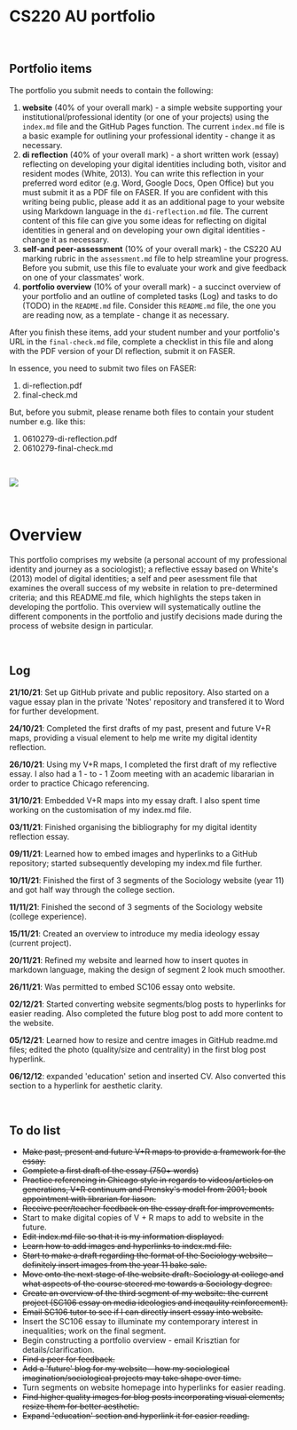 # CS220 AU portfolio

<br>

## Portfolio items
The portfolio you submit needs to contain the following:

1. **website** (40% of your overall mark) - a simple website supporting your institutional/professional identity (or one of your projects) using the `index.md` file and the GitHub Pages function. The current `index.md` file is a basic example for outlining your professional identity - change it as necessary.
2. **di reflection** (40% of your overall mark) - a short written work (essay) reflecting on developing your digital identities including both, visitor and resident modes (White, 2013). You can write this reflection in your preferred word editor (e.g. Word, Google Docs, Open Office) but you must submit it as a PDF file on FASER. If you are confident with this writing being public, please add it as an additional page to your website using Markdown language in the `di-reflection.md` file. The current content of this file can give you some ideas for reflecting on digital identities in general and on developing your own digital identities - change it as necessary.
3. **self-and peer-assessment** (10% of your overall mark) - the CS220 AU marking rubric in the `assessment.md` file to help streamline your progress. Before you submit, use this file to evaluate your work and give feedback on one of your classmates' work.
4. **portfolio overview** (10% of your overall mark) - a succinct overview of your portfolio and an outline of completed tasks (Log) and tasks to do (TODO) in the `README.md` file. Consider this `README.md` file, the one you are reading now, as a template - change it as necessary.

After you finish these items, add your student number and your portfolio's URL in the `final-check.md` file, complete a checklist in this file and along with the PDF version of your DI reflection, submit it on FASER. 

In essence, you need to submit two files on FASER:

1. di-reflection.pdf
2. final-check.md

But, before you submit, please rename both files to contain your student number e.g. like this:

1. 0610279-di-reflection.pdf
2. 0610279-final-check.md

<br> 

![](assets/img/portfolio-graph.png)

<br> 

# Overview

This portfolio comprises my website (a personal account of my professional identity and journey as a sociologist); a reflective essay based on White's (2013) model of digital identities; a self and peer asessment file that examines the overall success of my website in relation to pre-determined criteria; and this README.md file, which highlights the steps taken in developing the portfolio. This overview will systematically outline the different components in the portfolio and justify decisions made during the process of website design in particular.


<br> 

## Log
**21/10/21**: Set up GitHub private and public repository. Also started on a vague essay plan in the private 'Notes' repository and transfered it to Word for further development.

**24/10/21**: Completed the first drafts of my past, present and future V+R maps, providing a visual element to help me write my digital identity reflection.

**26/10/21**: Using my V+R maps, I completed the first draft of my reflective essay. I also had a 1 - to - 1 Zoom meeting with an academic libararian in order to practice Chicago referencing.

**31/10/21**: Embedded V+R maps into my essay draft. I also spent time working on the customisation of my index.md file.

**03/11/21**: Finished organising the bibliography for my digital identity reflection essay.

**09/11/21**: Learned how to embed images and hyperlinks to a GitHub repository; started subsequently developing my index.md file further.

**10/11/21**: Finished the first of 3 segments of the Sociology website (year 11) and got half way through the college section.

**11/11/21**: Finished the second of 3 segments of the Sociology website (college experience).

**15/11/21**: Created an overview to introduce my media ideology essay (current project).

**20/11/21**: Refined my website and learned how to insert quotes in markdown language, making the design of segment 2 look much smoother.

**26/11/21**: Was permitted to embed SC106 essay onto website.

**02/12/21**: Started converting website segments/blog posts to hyperlinks for easier reading. Also completed the future blog post to add more content to the website.

**05/12/21**: Learned how to resize and centre images in GitHub readme.md files; edited the photo (quality/size and centrality) in the first blog post hyperlink.

**06/12/12**: expanded 'education' setion and inserted CV. Also converted this section to a hyperlink for aesthetic clarity.

<br>

## To do list
- ~~Make past, present and future V+R maps to provide a framework for the essay.~~
- ~~Complete a first draft of the essay (750+ words)~~
- ~~Practice referencing in Chicago style in regards to videos/articles on generations, V+R continuum and Prensky's model from 2001; book appointment with librarian for liason.~~ 
- ~~Receive peer/teacher feedback on the essay draft for improvements.~~
- Start to make digital copies of V + R maps to add to website in the future.
- ~~Edit index.md file so that it is my information displayed.~~
- ~~Learn how to add images and hyperlinks to index.md file.~~
- ~~Start to make a draft regarding the format of the Sociology website - definitely  insert images from the year 11 bake sale.~~
- ~~Move onto the next stage of the website draft: Sociology at college and what aspects of the course steered me towards a Sociology degree.~~
- ~~Create an overview of the third segment of my website: the current project (SC106 essay on media ideologies and ineqaulity reinforcement).~~
- ~~Email SC106 tutor to see if I can directly insert essay into website.~~
- Insert the SC106 essay to illuminate my contemporary interest in inequalities; work on the final segment.
- Begin constructing a portfolio overview - email Krisztian for details/clarification.
- ~~Find a peer for feedback.~~
- ~~Add a 'future' blog for my website - how my sociological imagination/sociological projects may take shape over time.~~
- Turn segments on website homepage into hyperlinks for easier reading.
- ~~Find higher quality images for blog posts incorporating visual elements; resize them for better aesthetic.~~
- ~~Expand 'education' section and hyperlink it for easier reading.~~
<br>
